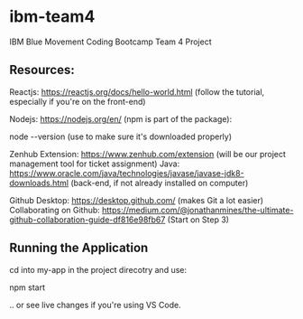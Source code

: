 # ibm-team4
IBM Blue Movement Coding Bootcamp Team 4 Project

## Resources:
Reactjs: https://reactjs.org/docs/hello-world.html (follow the tutorial, especially if you're on the front-end)

Nodejs: https://nodejs.org/en/ (npm is part of the package):

node --version
(use to make sure it's downloaded properly)

Zenhub Extension: https://www.zenhub.com/extension (will be our project management tool for ticket assignment)
Java: https://www.oracle.com/java/technologies/javase/javase-jdk8-downloads.html (back-end, if not already installed on computer)

Github Desktop: https://desktop.github.com/ (makes Git a lot easier)
Collaborating on Github: https://medium.com/@jonathanmines/the-ultimate-github-collaboration-guide-df816e98fb67 (Start on Step 3)

## Running the Application

cd into my-app in the project direcotry and use:

npm start 

.. or see live changes if you're using VS Code.



